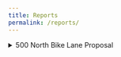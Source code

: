 ```yaml
---
title: Reports
permalink: /reports/
---
```

<details>
<summary>500 North Bike Lane Proposal</summary>
<br>
This report was created in the "Communicating Sustainability" class and legerages Community-Based Social Marketing. The plan is currently under review with the city council and planning office, and several drafts of the bike lane have been drawn.
<object data="https://afielder02.github.io/GISPortfolio/assets/pdfs/CEL_Class_Report-compressed.pdf" width="1000" height="1000" type="application/pdf"></object>
</details>
